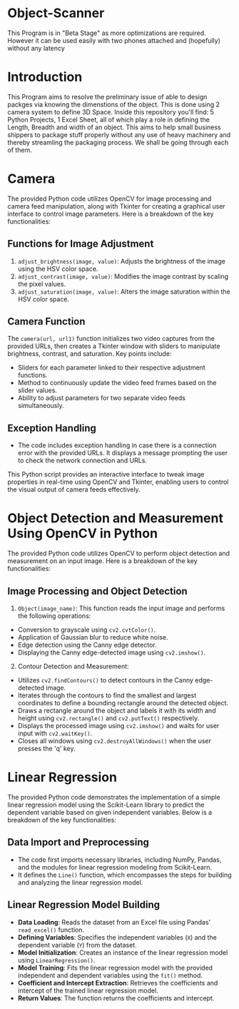 # Object-Scanner
This Program is in "Beta Stage" as more optimizations are required. However it can be used easily with two phones attached and (hopefully) without any latency
# Introduction
This Program aims to resolve the preliminary issue of able to design packges via knowing the dimenstions of the object. This is done using 2 camera system to define 3D Space. Inside this repository you'll find: 5 Python Projects, 1 Excel Sheet, all of which play a role in defining the Length, Breadth and width of an object. This aims to help small business shippers to package stuff properly without any use of heavy machinery and thereby streamling the packaging process. We shall be going through each of them.
# Camera
The provided Python code utilizes OpenCV for image processing and camera feed manipulation, along with Tkinter for creating a graphical user interface to control image parameters. Here is a breakdown of the key functionalities:

## Functions for Image Adjustment
1. `adjust_brightness(image, value)`: Adjusts the brightness of the image using the HSV color space.
2. `adjust_contrast(image, value)`: Modifies the image contrast by scaling the pixel values.
3. `adjust_saturation(image, value)`: Alters the image saturation within the HSV color space.

## Camera Function
The `camera(url, url1)` function initializes two video captures from the provided URLs, then creates a Tkinter window with sliders to manipulate brightness, contrast, and saturation. Key points include:
- Sliders for each parameter linked to their respective adjustment functions.
- Method to continuously update the video feed frames based on the slider values.
- Ability to adjust parameters for two separate video feeds simultaneously.

## Exception Handling
- The code includes exception handling in case there is a connection error with the provided URLs. It displays a message prompting the user to check the network connection and URLs.

This Python script provides an interactive interface to tweak image properties in real-time using OpenCV and Tkinter, enabling users to control the visual output of camera feeds effectively.
# Object Detection and Measurement Using OpenCV in Python

The provided Python code utilizes OpenCV to perform object detection and measurement on an input image. Here is a breakdown of the key functionalities:

## Image Processing and Object Detection
1. `Object(image_name)`: This function reads the input image and performs the following operations:
  - Conversion to grayscale using `cv2.cvtColor()`.
  - Application of Gaussian blur to reduce white noise.
  - Edge detection using the Canny edge detector.
  - Displaying the Canny edge-detected image using `cv2.imshow()`.

2. Contour Detection and Measurement:
  - Utilizes `cv2.findContours()` to detect contours in the Canny edge-detected image.
  - Iterates through the contours to find the smallest and largest coordinates to define a bounding rectangle around the detected object.
  - Draws a rectangle around the object and labels it with its width and height using `cv2.rectangle()` and `cv2.putText()` respectively.
  - Displays the processed image using `cv2.imshow()` and waits for user input with `cv2.waitKey()`.
  - Closes all windows using `cv2.destroyAllWindows()` when the user presses the 'q' key.
# Linear Regression

The provided Python code demonstrates the implementation of a simple linear regression model using the Scikit-Learn library to predict the dependent variable based on given independent variables. Below is a breakdown of the key functionalities:

## Data Import and Preprocessing
- The code first imports necessary libraries, including NumPy, Pandas, and the modules for linear regression modeling from Scikit-Learn.
- It defines the `Line()` function, which encompasses the steps for building and analyzing the linear regression model.

## Linear Regression Model Building
- **Data Loading**: Reads the dataset from an Excel file using Pandas' `read_excel()` function.
- **Defining Variables**: Specifies the independent variables (`X`) and the dependent variable (`Y`) from the dataset.
- **Model Initialization**: Creates an instance of the linear regression model using `LinearRegression()`.
- **Model Training**: Fits the linear regression model with the provided independent and dependent variables using the `fit()` method.
- **Coefficient and Intercept Extraction**: Retrieves the coefficients and intercept of the trained linear regression model.
- **Return Values**: The function returns the coefficients and intercept.



